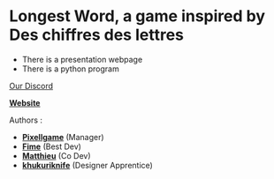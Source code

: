 # Longest Word, a game inspired by Des chiffres des lettres

- There is a presentation webpage
- There is a python program

[Our Discord](https://discord.gg/tAggQPF7Vm)

[**Website**](https://longestword.000webhostapp.com)

Authors :
- [**Pixellgame**](https://github.com/Pixellgame) (Manager)
- [**Fime**](https://github.com/fime-space) (Best Dev)
- [**Matthieu**](https://github.com/Matthieu321) (Co Dev)
- [**khukuriknife**](https://github.com/khukuriknife) (Designer Apprentice)
